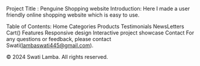 Project Title : Penguine Shopping website
Introduction:
Here I made a user friendly online shopping website which is easy to use.

Table of Contents:
Home
Categories
Products
Testimonials
NewsLetters
Cart()
Features
Responsive design
Interactive project showcase
Contact
For any questions or feedback, please contact Swati(lambaswati445@gmail.com).


© 2024 Swati Lamba. All rights reserved.
